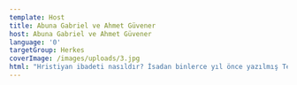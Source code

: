 ```yaml
---
template: Host
title: Abuna Gabriel ve Ahmet Güvener
host: Abuna Gabriel ve Ahmet Güvener
language: '0'
targetGroup: Herkes
coverImage: /images/uploads/3.jpg
html: "Hristiyan ibadeti nasıldır? İsadan binlerce yıl önce yazılmış Tevratta\r neden İsa Mesih’in adı geçiyor? Güneydoğudaki kadim halklar pagan\r inancından nasıl kurtuldular? Ahmet Güvener soruyor, Abuna\r Gabriel Akyüz ve Pastör Ender Peker yanıtlıyor. \"Hristiyan Şeriatı\"\r yalnızca Kanal Hayat ekranlarında. Kaçırmayın."
---
```


